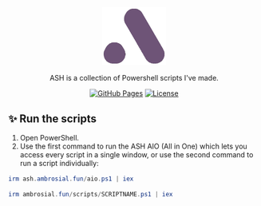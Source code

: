<p align="center">
  <a href="https://github.com/ambr0sial/ambr0sial.github.io"><img src="assets/logo_alt.png" alt="ASH" width="128" /></a> 
</p>
<p align="center">
  ASH is a collection of Powershell scripts I've made.
</p>

<div align="center">
  
  <a href="">[![GitHub Pages](https://img.shields.io/badge/GitHub-Pages-brightgreen)](https://ambr0sial.github.io)</a>
  <a href="">[![License](https://img.shields.io/badge/license-MIT-blue.svg)](LICENSE)</a>

</div>

## ✨ Run the scripts

1. Open PowerShell.
2. Use the first command to run the ASH AIO (All in One) which lets you access every script in a single window, or use the second command to run a script individually:

```powershell
irm ash.ambrosial.fun/aio.ps1 | iex
```

```powershell
irm ambrosial.fun/scripts/SCRIPTNAME.ps1 | iex
```

